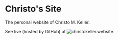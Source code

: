 # Christo's Site

The personal website of Christo M. Keller.

See live (hosted by GitHub) at ![christokeller.website](christokeller.website).
